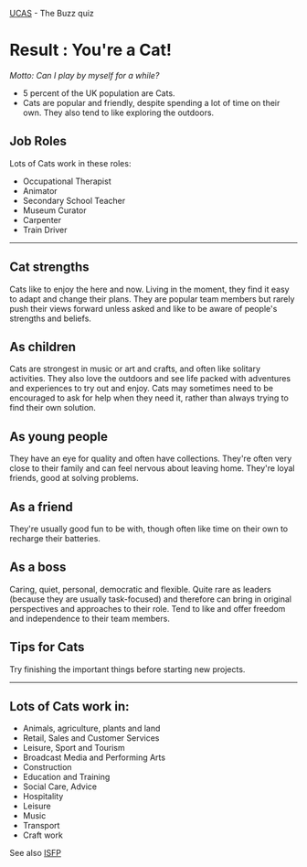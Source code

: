[UCAS](https://www.ucas.com/careers/buzz-quiz) - The Buzz quiz

# Result : You're a Cat!

_Motto: Can I play by myself for a while?_

* 5 percent of the UK population are Cats.
* Cats are popular and friendly, despite spending a lot of time on their own. They also tend to like exploring the outdoors.

## Job Roles
Lots of Cats work in these roles:
* Occupational Therapist
* Animator
* Secondary School Teacher
* Museum Curator
* Carpenter
* Train Driver

--- 

## Cat strengths
Cats like to enjoy the here and now. Living in the moment, they find it easy to adapt and change their plans.
They are popular team members but rarely push their views forward unless asked and like to be aware of people's strengths and beliefs.

## As children
Cats are strongest in music or art and crafts, and often like solitary activities. They also love the outdoors and see life packed with adventures and experiences to try out and enjoy.
Cats may sometimes need to be encouraged to ask for help when they need it, rather than always trying to find their own solution.

## As young people
They have an eye for quality and often have collections. They're often very close to their family and can feel nervous about leaving home. They're loyal friends, good at solving problems.

## As a friend
They're usually good fun to be with, though often like time on their own to recharge their batteries.

## As a boss
Caring, quiet, personal, democratic and flexible. Quite rare as leaders (because they are usually task-focused) and therefore can bring in original perspectives and approaches to their role. Tend to like and offer freedom and independence to their team members.

## Tips for Cats
Try finishing the important things before starting new projects.

--- 

## Lots of Cats work in:
* Animals, agriculture, plants and land
* Retail, Sales and Customer Services
* Leisure, Sport and Tourism
* Broadcast Media and Performing Arts
* Construction
* Education and Training
* Social Care, Advice
* Hospitality
* Leisure
* Music
* Transport
* Craft work

See also [ISFP](https://icould.com/buzz-results/?results=ISFP)
